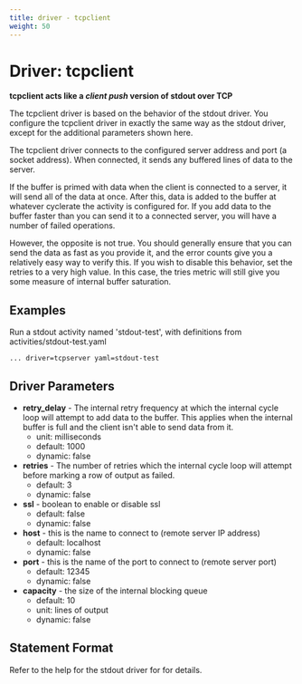 ```yaml
---
title: driver - tcpclient
weight: 50
---
```

# Driver: tcpclient

**tcpclient acts like a _client push_ version of stdout over TCP**

The tcpclient driver is based on the behavior of the stdout driver. You configure the tcpclient driver in exactly the
same way as the stdout driver, except for the additional parameters shown here.

The tcpclient driver connects to the configured server address and port (a socket address). When connected, it sends any
buffered lines of data to the server.

If the buffer is primed with data when the client is connected to a server, it will send all of the data at once. After
this, data is added to the buffer at whatever cyclerate the activity is configured for. If you add data to the buffer
faster than you can send it to a connected server, you will have a number of failed operations.

However, the opposite is not true. You should generally ensure that you can send the data as fast as you provide it, and
the error counts give you a relatively easy way to verify this. If you wish to disable this behavior, set the retries to
a very high value. In this case, the tries metric will still give you some measure of internal buffer saturation.

## Examples

Run a stdout activity named 'stdout-test', with definitions from activities/stdout-test.yaml
~~~
... driver=tcpserver yaml=stdout-test
~~~

## Driver Parameters

- **retry_delay** - The internal retry frequency at which the internal cycle loop will attempt to add data to the
  buffer. This applies when the internal buffer is full and the client isn't able to send data from it.
  - unit: milliseconds
  - default: 1000
  - dynamic: false
- **retries** - The number of retries which the internal cycle loop will attempt before marking a row of output as
  failed.
  - default: 3
  - dynamic: false
- **ssl** - boolean to enable or disable ssl
  - default: false
  - dynamic: false
- **host** - this is the name to connect to (remote server IP address)
  - default: localhost
  - dynamic: false
- **port** - this is the name of the port to connect to (remote server port)
  - default: 12345
  - dynamic: false
- **capacity** - the size of the internal blocking queue
  - default: 10
  - unit: lines of output
  - dynamic: false

## Statement Format

Refer to the help for the stdout driver for for details.


